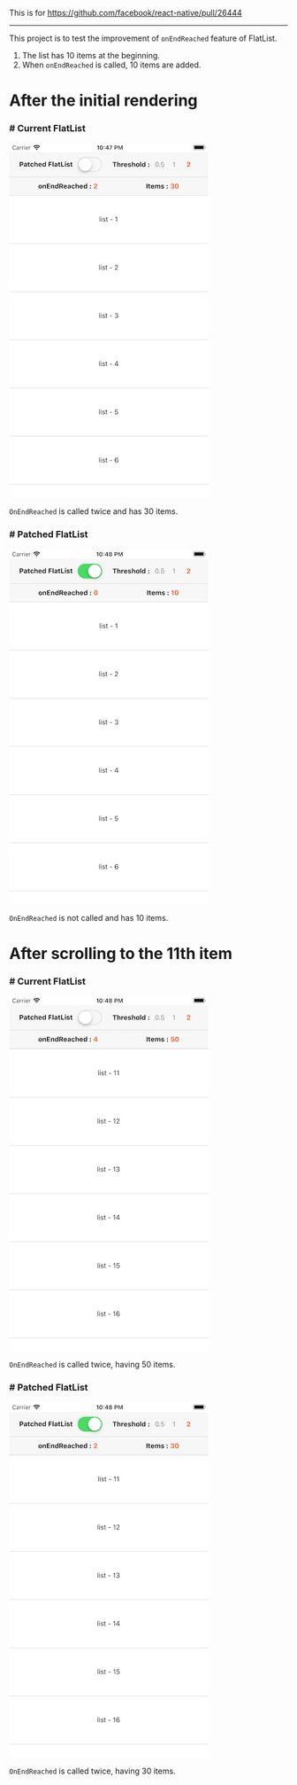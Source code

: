 This is for https://github.com/facebook/react-native/pull/26444

-----------

This project is to test the improvement of `onEndReached` feature of FlatList.

1. The list has 10 items at the beginning.
2. When `onEndReached` is called, 10 items are added.

# After the initial rendering
### # Current FlatList

![Current FlatList initial rendering](screenshots/old_flatlist_initial_renering.png)

`OnEndReached` is called twice and has 30 items.

### # Patched FlatList

![Patched FlatList initial rendering](screenshots/patched_flatlist_initial_renering.png)

`OnEndReached` is not called and has 10 items.

# After scrolling to the 11th item
### # Current FlatList

![Current FlatList scrolling](screenshots/old_flatlist_scrolling.png)

`OnEndReached` is called twice, having 50 items.

### # Patched FlatList

![Patched FlatList scrolling](screenshots/patched_flatlist_scrolling.png)

`OnEndReached` is called twice, having 30 items.
